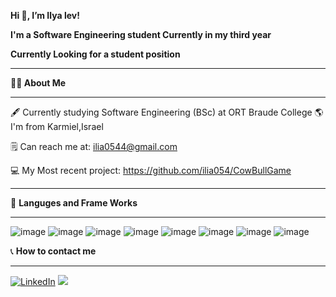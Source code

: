 
**Hi 👋, I’m Ilya lev!**

**I'm a Software Engineering student Currently in my third year**
  
**Currently Looking for a student position**
_________________________________________________________________________________________________________________________________________________________________________


 **👨‍🎓 About Me**
 ________________________________________________________________________________________________________________________________________________________________________
 🖋 Currently studying Software Engineering (BSc) at ORT Braude College
 🌎 I'm from Karmiel,Israel
 
 🗒 Can reach me at: ilia0544@gmail.com
 
 💻 My Most recent project: https://github.com/ilia054/CowBullGame
 ________________________________________________________________________________________________________________________________________________________________________

🤖 **Languges and Frame Works**
_________________________________________________________________________________________________________________________________________________________________________
![image](https://user-images.githubusercontent.com/88554020/159458026-e7c9871c-b7f7-438d-9ceb-0581c985ad08.png) 
![image](https://user-images.githubusercontent.com/88554020/159457916-d03ffafa-a9d4-4d68-aa13-56c9b29e175f.png)
![image](https://user-images.githubusercontent.com/88554020/159457948-a2247dd0-56eb-4f59-b342-5ed31e22a547.png)
![image](https://user-images.githubusercontent.com/88554020/160645311-a6eda6e7-b53c-4b7a-932d-28e752279f70.png)
![image](https://user-images.githubusercontent.com/88554020/159462476-5956ed76-2757-4c35-97f9-40371e26e79d.png)
![image](https://user-images.githubusercontent.com/88554020/159457981-86d409c0-5402-43f5-a6f5-5d3206e332cc.png)
![image](https://user-images.githubusercontent.com/88554020/159457994-5e2f3cf8-4c23-4825-a519-46ab8877260f.png)
![image](https://user-images.githubusercontent.com/88554020/159458013-7de4623e-e54c-41e6-bb95-bbd8b1088069.png)

📞 **How to contact me**
_________________________________________________________________________________________________________________________________________________________________________
[![LinkedIn](https://user-images.githubusercontent.com/88554020/159462687-4280e286-c1ca-43f9-ab61-a2d82913d9c5.png )](https://www.linkedin.com/in/ilya-lev-620ab5206/)
<a href="mailto:ilia0544@gmail.com" title="Oneill's Mail"> <img src="https://user-images.githubusercontent.com/66797449/153720504-ec684a6f-baff-4e07-9b4e-62eae7dfd358.png"/></a>



 
 
